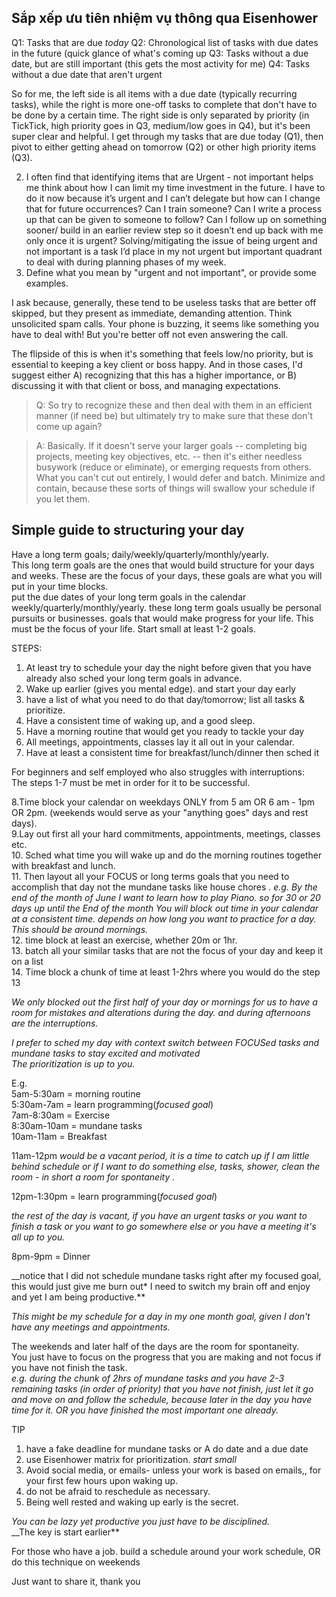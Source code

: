 
## Sắp xếp ưu tiên nhiệm vụ thông qua Eisenhower

Q1: Tasks that are due *today* 
Q2: Chronological list of tasks with due dates in the future (quick glance of what's coming up 
Q3: Tasks without a due date, but are still important (this gets the most activity for me) 
Q4: Tasks without a due date that aren't urgent

So for me, the left side is all items with a due date (typically recurring tasks), while the right is more one-off tasks to complete that don't have to be done by a certain time. The right side is only separated by priority (in TickTick, high priority goes in Q3, medium/low goes in Q4), but it's been super clear and helpful. I get through my tasks that are due today (Q1), then pivot to either getting ahead on tomorrow (Q2) or other high priority items (Q3).


2. I often find that identifying items that are Urgent - not important helps me think about how I can limit my time investment in the future. I have to do it now because it’s urgent and I can’t delegate but how can I change that for future occurrences? Can I train someone? Can I write a process up that can be given to someone to follow? Can I follow up on something sooner/ build in an earlier review step so it doesn’t end up back with me only once it is urgent? Solving/mitigating the issue of being urgent and not important is a task I’d place in my not urgent but important quadrant to deal with during planning phases of my week.
3. Define what you mean by "urgent and not important", or provide some examples.

I ask because, generally, these tend to be useless tasks that are better off skipped, but they present as immediate, demanding attention. Think unsolicited spam calls. Your phone is buzzing, it seems like something you have to deal with! But you're better off not even answering the call.

The flipside of this is when it's something that feels low/no priority, but is essential to keeping a key client or boss happy. And in those cases, I'd suggest either A) recognizing that this has a higher importance, or B) discussing it with that client or boss, and managing expectations.

> Q: So try to recognize these and then deal with them in an efficient manner (if need be) but ultimately try to make sure that these don't come up again?

> A: Basically. If it doesn't serve your larger goals -- completing big projects, meeting key objectives, etc. -- then it's either needless busywork (reduce or eliminate), or emerging requests from others. What you can't cut out entirely, I would defer and batch. Minimize and contain, because these sorts of things will swallow your schedule if you let them.


## Simple guide to structuring your day
Have a long term goals; daily/weekly/quarterly/monthly/yearly.  
This long term goals are the ones that would build structure for your days and weeks. These are the focus of your days, these goals are what you will put in your time blocks.  
put the due dates of your long term goals in the calendar weekly/quarterly/monthly/yearly. these long term goals usually be personal pursuits or businesses. goals that would make progress for your life. This must be the focus of your life. Start small at least 1-2 goals.

STEPS:  
1. At least try to schedule your day the night before given that you have already also sched your long term goals in advance.  
2. Wake up earlier (gives you mental edge). and start your day early  
3. have a list of what you need to do that day/tomorrow; list all tasks & prioritize.  
4. Have a consistent time of waking up, and a good sleep.  
5. Have a morning routine that would get you ready to tackle your day  
6. All meetings, appointments, classes lay it all out in your calendar.  
7. Have at least a consistent time for breakfast/lunch/dinner then sched it

For beginners and self employed who also struggles with interruptions:  
The steps 1-7 must be met in order for it to be successful.

8.Time block your calendar on weekdays ONLY from 5 am OR 6 am - 1pm OR 2pm. (weekends would serve as your "anything goes" days and rest days).  
9.Lay out first all your hard commitments, appointments, meetings, classes etc.  
10. Sched what time you will wake up and do the morning routines together with breakfast and lunch.  
11. Then layout all your FOCUS or long terms goals that you need to accomplish that day not the mundane tasks like house chores . _e.g. By the end of the month of June I want to learn how to play Piano. so for 30 or 20 days up until the End of the month You will block out time in your calendar at a consistent time. depends on how long you want to practice for a day. This should be around mornings._  
12. time block at least an exercise, whether 20m or 1hr.  
13. batch all your similar tasks that are not the focus of your day and keep it on a list  
14. Time block a chunk of time at least 1-2hrs where you would do the step 13

_We only blocked out the first half of your day or mornings for us to have a room for mistakes and alterations during the day. and during afternoons are the interruptions._

_I prefer to sched my day with context switch between FOCUSed tasks and mundane tasks to stay excited and motivated_  
_The prioritization is up to you._

E.g.  
5am-5:30am = morning routine  
5:30am-7am = learn programming(*focused goal*)  
7am-8:30am = Exercise  
8:30am-10am = mundane tasks  
10am-11am = Breakfast

11am-12pm _would be a vacant period, it is a time to catch up if I am little behind schedule or if I want to do something else, tasks, shower, clean the room - in short a room for spontaneity ._

12pm-1:30pm = learn programming(*focused goal*)

_the rest of the day is vacant, if you have an urgent tasks or you want to finish a task or you want to go somewhere else or you have a meeting it's all up to you._

8pm-9pm = Dinner

_\_notice that I did not schedule mundane tasks right after my focused goal, this would just give me burn out* I need to switch my brain off and enjoy and yet I am being productive.**

_This might be my schedule for a day in my one month goal, given I don't have any meetings and appointments._

The weekends and later half of the days are the room for spontaneity.  
You just have to focus on the progress that you are making and not focus if you have not finish the task.  
_e.g. during the chunk of 2hrs of mundane tasks and you have 2-3 remaining tasks (in order of priority) that you have not finish, just let it go and move on and follow the schedule, because later in the day you have time for it. OR you have finished the most important one already._

TIP  
1. have a fake deadline for mundane tasks or A do date and a due date  
2. use Eisenhower matrix for prioritization. _start small_  
3. Avoid social media, or emails- unless your work is based on emails,, for your first few hours upon waking up.  
4. do not be afraid to reschedule as necessary.  
5. Being well rested and waking up early is the secret.

_You can be lazy yet productive you just have to be disciplined._  
_\_The key is start earlier**

For those who have a job. build a schedule around your work schedule, OR do this technique on weekends
​

Just want to share it, thank you